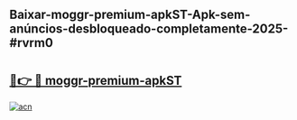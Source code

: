 ## Baixar-moggr-premium-apkST-Apk-sem-anúncios-desbloqueado-completamente-2025-#rvrm0

# <h2><a href="https://ainizakaria.my?title=moggr-premium-apkST&ref=20M">🔗👉 🔴 moggr-premium-apkST</a></h2>

[![acn](https://github.com/user-attachments/assets/0f9c940e-d8b0-45ae-aac7-cd30a18b3e1c)](https://ainizakaria.my?title=moggr-premium-apkST&ref=20M)

